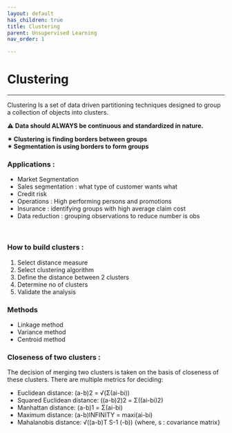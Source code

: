 ```yaml
---
layout: default
has_children: true
title: Clustering
parent: Unsupervised Learning
nav_order: 1

---
```

# Clustering

***

Clustering Is a set of data driven partitioning techniques designed to group a collection of objects into clusters.

⚠️ **Data should ALWAYS be continuous and standardized in nature.**

**✴ Clustering is finding borders between groups  
✴ Segmentation is using borders to form groups**

### Applications :

* Market Segmentation
* Sales segmentation : what type of customer wants what
* Credit risk
* Operations : High performing persons and promotions
* Insurance : identifying groups with high average claim cost
* Data reduction : grouping observations to reduce number is obs

 

### How to build clusters :

1. Select distance measure
2. Select clustering algorithm
3. Define the distance between 2 clusters
4. Determine no of clusters
5. Validate the analysis

### Methods

* Linkage method
* Variance method
* Centroid method

### Closeness of two clusters :

The decision of merging two clusters is taken on the basis of closeness of these clusters. There are multiple metrics for deciding:

* Euclidean distance: (a-b)2 = √(Σ(ai-bi))
* Squared Euclidean distance: ((a-b)2)2 = Σ((ai-bi)2)
* Manhattan distance: (a-b)1 = Σ(ai-bi)
* Maximum distance: (a-b)INFINITY = maxi(ai-bi)
* Mahalanobis distance: √((a-b)T S-1 (-b)) {where, s : covariance matrix}

 

 